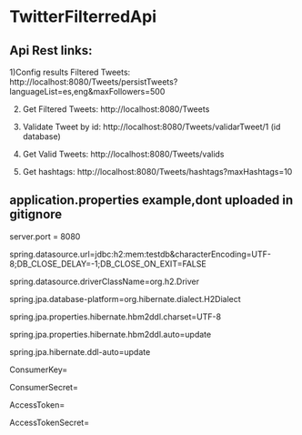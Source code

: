 # TwitterFilterredApi
 

Api Rest links:
---------------------------

1)Config results Filtered Tweets:
http://localhost:8080/Tweets/persistTweets?languageList=es,eng&maxFollowers=500

2) Get Filtered Tweets:
http://localhost:8080/Tweets

3) Validate Tweet by id:
http://localhost:8080/Tweets/validarTweet/1 (id database)

4) Get Valid Tweets: 
http://localhost:8080/Tweets/valids

5) Get hashtags:
http://localhost:8080/Tweets/hashtags?maxHashtags=10


application.properties example,dont uploaded in gitignore
---------------------------------------------------


server.port = 8080

spring.datasource.url=jdbc:h2:mem:testdb&characterEncoding=UTF-8;DB_CLOSE_DELAY=-1;DB_CLOSE_ON_EXIT=FALSE

spring.datasource.driverClassName=org.h2.Driver

spring.jpa.database-platform=org.hibernate.dialect.H2Dialect

spring.jpa.properties.hibernate.hbm2ddl.charset=UTF-8

spring.jpa.properties.hibernate.hbm2ddl.auto=update

spring.jpa.hibernate.ddl-auto=update



ConsumerKey=

ConsumerSecret=

AccessToken=

AccessTokenSecret=



